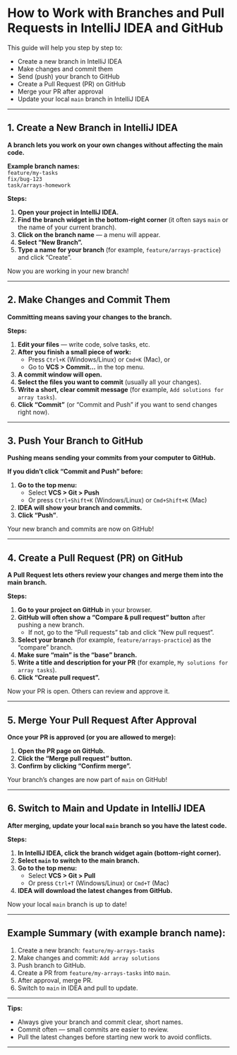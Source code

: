 # How to Work with Branches and Pull Requests in IntelliJ IDEA and GitHub

This guide will help you step by step to:
- Create a new branch in IntelliJ IDEA
- Make changes and commit them
- Send (push) your branch to GitHub
- Create a Pull Request (PR) on GitHub
- Merge your PR after approval
- Update your local `main` branch in IntelliJ IDEA

---

## 1. Create a New Branch in IntelliJ IDEA

**A branch lets you work on your own changes without affecting the main code.**

**Example branch names:**  
`feature/my-tasks`  
`fix/bug-123`  
`task/arrays-homework`

**Steps:**

1. **Open your project in IntelliJ IDEA.**
2. **Find the branch widget in the bottom-right corner** (it often says `main` or the name of your current branch).
3. **Click on the branch name** — a menu will appear.
4. **Select “New Branch”.**
5. **Type a name for your branch** (for example, `feature/arrays-practice`) and click “Create”.

Now you are working in your new branch!

---

## 2. Make Changes and Commit Them

**Committing means saving your changes to the branch.**

**Steps:**

1. **Edit your files** — write code, solve tasks, etc.
2. **After you finish a small piece of work:**
    - Press `Ctrl+K` (Windows/Linux) or `Cmd+K` (Mac), or
    - Go to **VCS > Commit...** in the top menu.
3. **A commit window will open.**
4. **Select the files you want to commit** (usually all your changes).
5. **Write a short, clear commit message** (for example, `Add solutions for array tasks`).
6. **Click “Commit”** (or “Commit and Push” if you want to send changes right now).

---

## 3. Push Your Branch to GitHub

**Pushing means sending your commits from your computer to GitHub.**

**If you didn’t click “Commit and Push” before:**

1. **Go to the top menu:**
    - Select **VCS > Git > Push**
    - Or press `Ctrl+Shift+K` (Windows/Linux) or `Cmd+Shift+K` (Mac)
2. **IDEA will show your branch and commits.**
3. **Click “Push”**.

Your new branch and commits are now on GitHub!

---

## 4. Create a Pull Request (PR) on GitHub

**A Pull Request lets others review your changes and merge them into the main branch.**

**Steps:**

1. **Go to your project on GitHub** in your browser.
2. **GitHub will often show a “Compare & pull request” button** after pushing a new branch.
    - If not, go to the “Pull requests” tab and click “New pull request”.
3. **Select your branch** (for example, `feature/arrays-practice`) as the “compare” branch.
4. **Make sure “main” is the “base” branch.**
5. **Write a title and description for your PR** (for example, `My solutions for array tasks`).
6. **Click “Create pull request”.**

Now your PR is open. Others can review and approve it.

---

## 5. Merge Your Pull Request After Approval

**Once your PR is approved (or you are allowed to merge):**

1. **Open the PR page on GitHub.**
2. **Click the “Merge pull request” button.**
3. **Confirm by clicking “Confirm merge”.**

Your branch’s changes are now part of `main` on GitHub!

---

## 6. Switch to Main and Update in IntelliJ IDEA

**After merging, update your local `main` branch so you have the latest code.**

**Steps:**

1. **In IntelliJ IDEA, click the branch widget again (bottom-right corner).**
2. **Select `main` to switch to the main branch.**
3. **Go to the top menu:**
    - Select **VCS > Git > Pull**
    - Or press `Ctrl+T` (Windows/Linux) or `Cmd+T` (Mac)
4. **IDEA will download the latest changes from GitHub.**

Now your local `main` branch is up to date!

---

## Example Summary (with example branch name):

1. Create a new branch: `feature/my-arrays-tasks`
2. Make changes and commit: `Add array solutions`
3. Push branch to GitHub.
4. Create a PR from `feature/my-arrays-tasks` into `main`.
5. After approval, merge PR.
6. Switch to `main` in IDEA and pull to update.

---

**Tips:**
- Always give your branch and commit clear, short names.
- Commit often — small commits are easier to review.
- Pull the latest changes before starting new work to avoid conflicts.

---